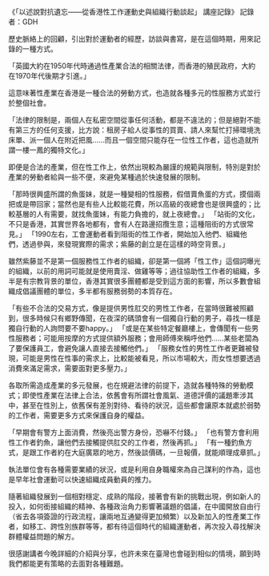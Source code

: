 ---
---
《「以述說對抗遺忘——從香港性工作運動史與組織行動談起」 講座記錄》
記錄者：GDH

歷史脈絡上的回顧，引出對於運動者的經歷，訪談與書寫，是在這個時期，用來記錄的一種方式。

「英國大約在1950年代時通過性產業合法的相關法律，而香港的殖民政府，大約在1970年代後期才引進。」

這意味著性產業在香港是一種合法的勞動方式，也造就各種多元的性服務方式並行於整個社會。 

「法律的限制是，兩個人在私密空間從事任何活動，都是不違法的；但是絕對不能有第三方的任何支援，比方說：租房子給人從事性的買賣、請人來幫忙打掃環境洗床單、派一個人在附近把風……而且一個空間只能存在一位性工作者，這也造就所謂一樓一鳳的獨特文化。」

即便是合法的產業，但在性工作上，依然出現較為嚴謹的規範與限制，特別是對於產業的勞動者給與一些不便，來避免某種過於快速發展的限制。 

「那時很興盛所謂的魚蛋妹，就是一種變相的性服務，假借賣魚蛋的方式，摸個兩把或是帶回家；當然也是有些人比較能花費，所以高級的夜總會也是很興盛的；比較基層的人有需要，就找魚蛋妹，有能力負擔的，就上夜總會。」
「站街的文化，不只是香港，其實世界各地都有，會有人在路邊招攬生意；這種阻街的方式很常見。」
「1990左右，工會運動者看到阻街的性工作者，開始加入他們、組織他們，透過參與，來發現實際的需求；紫藤的創立是在這樣的時空背景。」

雖然紫藤並不是第一個服務性工作者的組織，卻是第一個將「性工作」這個詞曝光的組織，以前的用詞可能就是使用賣淫、做雞等等；過往協助性工作者的組織，多半是有宗教背景的單位，香港其實很多團體都是受到這方面的影響，所以多數會組織成倡議團體的單位，多半都有服務弱勢的本質存在。 

「有些不合法的交易方式，像是提供男性肛交的男性工作者，在當時很難被照顧到，很多時候只有鄉野傳聞，在夜深的碼頭會有一個獨自行動的男子，尋找一樣是獨自行動的人詢問要不要happy。」
「或是在某些特定餐廳樓上，會傳聞有一些男性服務者；可能用按摩的方式提供額外服務；會用師傅來稱呼他們……某些老闆為了要保護員工，會避免讓人直接去接觸他們。」
「服務女性的男性工作者更難被發現，可能是男性在性事的需求上，比較能被看見，所以市場較大，而女性想要透過消費來滿足需求，需要面對更多壓力。」

各取所需造成產業的多元發展，也在規避法律的前提下，造就各種特殊的勞動模式；即使性產業在法律上合法，依舊會有所謂社會風氣、道德評價的議題牽涉其中，甚至在性別上，依舊保有差別對待、看待的狀況，這些都會讓原本就處於弱勢的工作者，需要更多方式來保護自身的權益。 

「早期會有警方上面消費，然後亮出警方身份，恐嚇不付錢。」
「也有警方會利用性工作者釣魚，讓他們去接觸提供肛交的工作者，然後再抓。」
「有一種釣魚方式，是跟工作者約在大庭廣眾的地方，然後談價碼，一旦報價，就能順理成章抓。」

執法單位會有各種需要業績的狀況，或是利用自身職權來為自己謀利的作為，這也是早年社會運動可以快速組織成員動員的推力。 

隨著組織發展到一個相對穩定、成熟的階段，接著會有新的挑戰出現，例如新人的投入，如何銜接組織的精神、各種政治角力影響著議題的倡議，在中國開放自由行（省去各項簽證的行政流程，讓兩地互通變得更加頻繁）以及新加入的性產業工作者，如移工、跨性別族群等等，都有待這個時代的組織運動者，再次投入尋找解決群體權益問題的解方。 

很感謝講者今晚詳細的介紹與分享，也許未來在臺灣也會碰到相似的情境，願到時我們都能更有策略的去面對各種難題。